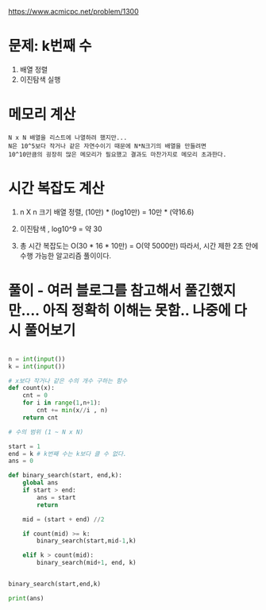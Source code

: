 https://www.acmicpc.net/problem/1300
# 문제: k번째 수
1. 배열 정렬
2. 이진탐색 실행

 
# 메모리 계산

```
N x N 배열을 리스트에 나열하려 했지만...
N은 10^5보다 작거나 같은 자연수이기 때문에 N*N크기의 배열을 만들려면 
10^10만큼의 굉장히 많은 메모리가 필요했고 결과도 마찬가지로 메모리 초과한다.
```
# 시간 복잡도 계산
1. n X n 크기 배열 정렬, (10만) * (log10만) = 10만 * (약16.6)
2. 이진탐색 , log10^9 = 약 30

3. 총 시간 복잡도는 O(30 * 16 * 10만) = O(약 5000만) 
따라서, 시간 제한 2초 안에 수행 가능한 알고리즘 풀이이다.


# 풀이 - 여러 블로그를 참고해서 풀긴했지만.... 아직 정확히 이해는 못함.. 나중에 다시 풀어보기
``` python

n = int(input())
k = int(input())

# x보다 작거나 같은 수의 개수 구하는 함수
def count(x):
    cnt = 0
    for i in range(1,n+1):
        cnt += min(x//i , n)
    return cnt

# 수의 범위 (1 ~ N x N)

start = 1
end = k # k번째 수는 k보다 클 수 없다.
ans = 0

def binary_search(start, end,k):
    global ans
    if start > end:
        ans = start
        return

    mid = (start + end) //2

    if count(mid) >= k:
        binary_search(start,mid-1,k)

    elif k > count(mid):
        binary_search(mid+1, end, k)


binary_search(start,end,k)

print(ans)
```
